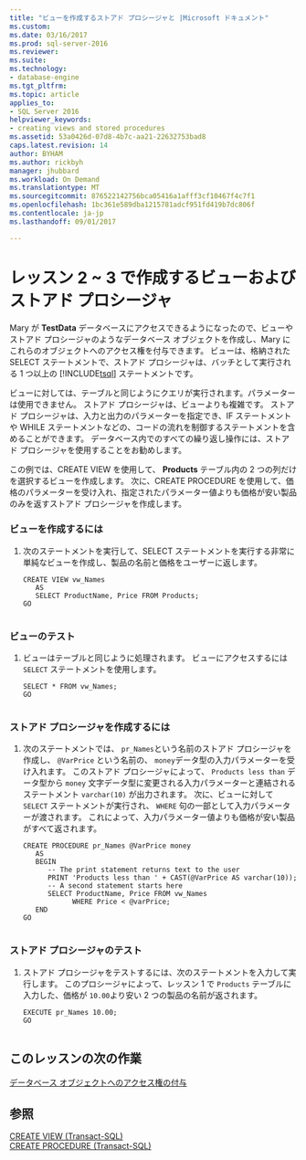 ```yaml
---
title: "ビューを作成するストアド プロシージャと |Microsoft ドキュメント"
ms.custom: 
ms.date: 03/16/2017
ms.prod: sql-server-2016
ms.reviewer: 
ms.suite: 
ms.technology:
- database-engine
ms.tgt_pltfrm: 
ms.topic: article
applies_to:
- SQL Server 2016
helpviewer_keywords:
- creating views and stored procedures
ms.assetid: 53a0426d-07d8-4b7c-aa21-22632753bad8
caps.latest.revision: 14
author: BYHAM
ms.author: rickbyh
manager: jhubbard
ms.workload: On Demand
ms.translationtype: MT
ms.sourcegitcommit: 876522142756bca05416a1afff3cf10467f4c7f1
ms.openlocfilehash: 1bc361e589dba1215781adcf951fd419b7dc806f
ms.contentlocale: ja-jp
ms.lasthandoff: 09/01/2017

---
```

# <a name="lesson-2-3---creating-views-and-stored-procedures"></a>レッスン 2 ~ 3 で作成するビューおよびストアド プロシージャ
Mary が **TestData** データベースにアクセスできるようになったので、ビューやストアド プロシージャのようなデータベース オブジェクトを作成し、Mary にこれらのオブジェクトへのアクセス権を付与できます。 ビューは、格納された SELECT ステートメントで、ストアド プロシージャは、バッチとして実行される 1 つ以上の [!INCLUDE[tsql](../includes/tsql-md.md)] ステートメントです。  
  
ビューに対しては、テーブルと同じようにクエリが実行されます。パラメーターは使用できません。 ストアド プロシージャは、ビューよりも複雑です。 ストアド プロシージャは、入力と出力のパラメーターを指定でき、IF ステートメントや WHILE ステートメントなどの、コードの流れを制御するステートメントを含めることができます。 データベース内でのすべての繰り返し操作には、ストアド プロシージャを使用することをお勧めします。  
  
この例では、CREATE VIEW を使用して、 **Products** テーブル内の 2 つの列だけを選択するビューを作成します。 次に、CREATE PROCEDURE を使用して、価格のパラメーターを受け入れ、指定されたパラメーター値よりも価格が安い製品のみを返すストアド プロシージャを作成します。  
  
### <a name="to-create-a-view"></a>ビューを作成するには  
  
1.  次のステートメントを実行して、SELECT ステートメントを実行する非常に単純なビューを作成し、製品の名前と価格をユーザーに返します。  
  
    ```  
    CREATE VIEW vw_Names  
       AS  
       SELECT ProductName, Price FROM Products;  
    GO  
  
    ```  
  
### <a name="test-the-view"></a>ビューのテスト  
  
1.  ビューはテーブルと同じように処理されます。 ビューにアクセスするには `SELECT` ステートメントを使用します。  
  
    ```  
    SELECT * FROM vw_Names;  
    GO  
  
    ```  
  
### <a name="to-create-a-stored-procedure"></a>ストアド プロシージャを作成するには  
  
1.  次のステートメントでは、 `pr_Names`という名前のストアド プロシージャを作成し、 `@VarPrice` という名前の、 `money`データ型の入力パラメーターを受け入れます。 このストアド プロシージャによって、 `Products less than` データ型から `money` 文字データ型に変更される入力パラメーターと連結されるステートメント `varchar(10)` が出力されます。 次に、ビューに対して `SELECT` ステートメントが実行され、 `WHERE` 句の一部として入力パラメーターが渡されます。 これによって、入力パラメーター値よりも価格が安い製品がすべて返されます。  
  
    ```  
    CREATE PROCEDURE pr_Names @VarPrice money  
       AS  
       BEGIN  
          -- The print statement returns text to the user  
          PRINT 'Products less than ' + CAST(@VarPrice AS varchar(10));  
          -- A second statement starts here  
          SELECT ProductName, Price FROM vw_Names  
                WHERE Price < @varPrice;  
       END  
    GO  
  
    ```  
  
### <a name="test-the-stored-procedure"></a>ストアド プロシージャのテスト  
  
1.  ストアド プロシージャをテストするには、次のステートメントを入力して実行します。 このプロシージャによって、レッスン 1 で `Products` テーブルに入力した、価格が `10.00`より安い 2 つの製品の名前が返されます。  
  
    ```  
    EXECUTE pr_Names 10.00;  
    GO  
  
    ```  
  
## <a name="next-task-in-lesson"></a>このレッスンの次の作業  
[データベース オブジェクトへのアクセス権の付与](../t-sql/lesson-2-4-granting-access-to-a-database-object.md)  
  
## <a name="see-also"></a>参照  
[CREATE VIEW &#40;Transact-SQL&#41;](../t-sql/statements/create-view-transact-sql.md)  
[CREATE PROCEDURE &#40;Transact-SQL&#41;](../t-sql/statements/create-procedure-transact-sql.md)  
  
  
  

